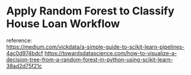 # Apply Random Forest to Classify House Loan Workflow  




reference:  
https://medium.com/vickdata/a-simple-guide-to-scikit-learn-pipelines-4ac0d974bdcf
https://towardsdatascience.com/how-to-visualize-a-decision-tree-from-a-random-forest-in-python-using-scikit-learn-38ad2d75f21c
